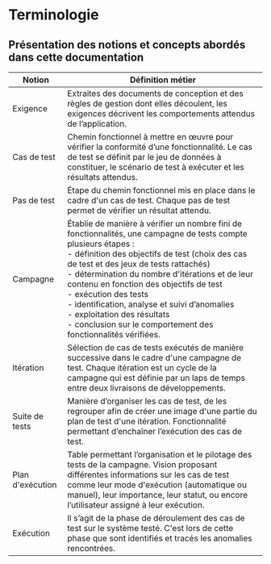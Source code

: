 # Terminologie
## Présentation des notions et concepts abordés dans cette documentation
|Notion|Définition métier
|--|--|
|Exigence|Extraites des documents de conception et des règles de gestion dont elles découlent, les exigences décrivent les comportements attendus de l’application.
|Cas de test|Chemin fonctionnel à mettre en œuvre pour vérifier la conformité d’une fonctionnalité. Le cas de test se définit par le jeu de données à constituer, le scénario de test à exécuter et les résultats attendus.
|Pas de test|Étape du chemin fonctionnel mis en place dans le cadre d'un cas de test. Chaque pas de test permet de vérifier un résultat attendu.
|Campagne|Établie de manière à vérifier un nombre fini de fonctionnalités, une campagne de tests compte plusieurs étapes : <br/>- définition des objectifs de test (choix des cas de test et des jeux de tests rattachés)<br/>- détermination du nombre d'itérations et de leur contenu en fonction des objectifs de test <br/>- exécution des tests<br/>- identification, analyse et suivi d’anomalies <br/>- exploitation des résultats <br/>- conclusion sur le comportement des fonctionnalités vérifiées.
|Itération|Sélection de cas de tests exécutés de manière successive dans le cadre d'une campagne de test. Chaque itération est un cycle de la campagne qui est définie par un laps de temps entre deux livraisons de développements.
|Suite de tests |Manière d’organiser les cas de test, de les regrouper afin de créer une image d'une partie du plan de test d'une itération. Fonctionnalité permettant d’enchaîner l’exécution des cas de test.
|Plan d'exécution |Table permettant l’organisation et le pilotage des tests de la campagne. Vision proposant différentes informations sur les cas de test comme leur mode d'exécution (automatique ou manuel), leur importance, leur statut, ou encore l’utilisateur assigné à leur exécution.
|Exécution|Il s’agit de la phase de déroulement des cas de test sur le système testé. C'est lors de cette phase que sont identifiés et tracés les anomalies rencontrées.



<!--stackedit_data:
eyJoaXN0b3J5IjpbLTE1MTI2NTk1ODZdfQ==
-->
